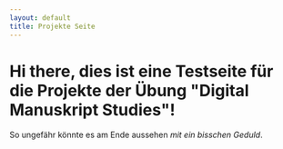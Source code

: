 ```yaml
---
layout: default
title: Projekte Seite
---
```

<div class="blurb">
	<h1>Hi there, dies ist eine Testseite für die Projekte der Übung "Digital Manuskript Studies"!</h1>
	<p>So ungefähr könnte es am Ende aussehen <em>mit ein bisschen Geduld</em>. 
</div><!-- /.blurb -->
